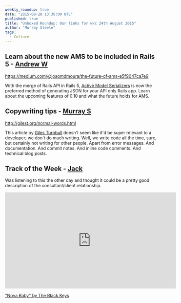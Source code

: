 ```yaml
---
weekly_roundup: true
date: "2015-08-28 13:30:00 UTC"
published: true
title: "Unboxed Roundup: Our links for w/c 24th August 2015"
author: "Murray Steele"
tags:
  - Culture
---
```


## Learn about the new AMS to be included in Rails 5 - [Andrew W](http://www.unboxedconsulting.com/people/andrew-white)

https://medium.com/@joaomdmoura/the-future-of-ams-e5f9047ca7e9

With the merge of Rails API in Rails 5, [Active Model Serializers](https://github.com/rails-api/active_model_serializers) is now the preferred method of generating JSON for your API only Rails app. Learn about the upcoming features of 0.10 and what the future holds for AMS.

## Copywriting tips - [Murray S](http://www.unboxedconsulting.com/people/murray-steele)

http://gilest.org/normal-words.html

This article by [Giles Turnbull](http://gilest.org) doesn't seem like it'd be super relevant to a developer; we don't do much writing.  Well, we write code all the time, sure, but certainly not writing for other people.  Apart from error messages.  And documentation.  And commit notes.  And inline code comments.  And technical blog posts.

## Track of the Week - [Jack](https://www.unboxedconsulting.com/people/jack-bracewell)

Was listening to this the other day and thought it could be a pretty good description of the consultant/client relationship.

<iframe width="560" height="315" src="https://www.youtube.com/embed/cU7KoVI1gGY" frameborder="0" allowfullscreen></iframe>

["Nova Baby" by The Black Keys](https://www.youtube.com/watch?v=cU7KoVI1gGY)

